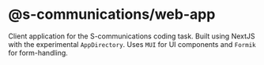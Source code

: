 # @s-communications/web-app

Client application for the S-communications coding task. Built using NextJS with the experimental `AppDirectory`. Uses `MUI` for UI components and `Formik` for form-handling.
